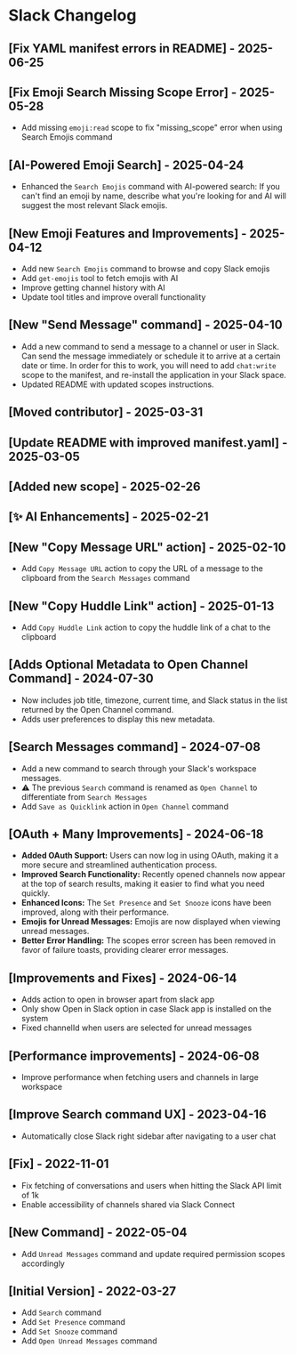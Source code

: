 # Slack Changelog

## [Fix YAML manifest errors in README] - 2025-06-25

## [Fix Emoji Search Missing Scope Error] - 2025-05-28

- Add missing `emoji:read` scope to fix "missing_scope" error when using Search Emojis command

## [AI-Powered Emoji Search] - 2025-04-24

- Enhanced the `Search Emojis` command with AI-powered search: If you can't find an emoji by name, describe what you're looking for and AI will suggest the most relevant Slack emojis.

## [New Emoji Features and Improvements] - 2025-04-12

- Add new `Search Emojis` command to browse and copy Slack emojis
- Add `get-emojis` tool to fetch emojis with AI
- Improve getting channel history with AI
- Update tool titles and improve overall functionality

## [New "Send Message" command] - 2025-04-10

- Add a new command to send a message to a channel or user in Slack. Can send the message immediately or schedule it to arrive at a certain date or time. In order for this to work, you will need to add `chat:write` scope to the manifest, and re-install the application in your Slack space.
- Updated README with updated scopes instructions.

## [Moved contributor] - 2025-03-31

## [Update README with improved manifest.yaml] - 2025-03-05

## [Added new scope] - 2025-02-26

## [✨ AI Enhancements] - 2025-02-21

## [New "Copy Message URL" action] - 2025-02-10

- Add `Copy Message URL` action to copy the URL of a message to the clipboard from the `Search Messages` command

## [New "Copy Huddle Link" action] - 2025-01-13

- Add `Copy Huddle Link` action to copy the huddle link of a chat to the clipboard

## [Adds Optional Metadata to Open Channel Command] - 2024-07-30

- Now includes job title, timezone, current time, and Slack status in the list returned by the Open Channel command.
- Adds user preferences to display this new metadata.

## [Search Messages command] - 2024-07-08

- Add a new command to search through your Slack's workspace messages.
- ⚠️ The previous `Search` command is renamed as `Open Channel` to differentiate from `Search Messages`
- Add `Save as Quicklink` action in `Open Channel` command

## [OAuth + Many Improvements] - 2024-06-18

- **Added OAuth Support:** Users can now log in using OAuth, making it a more secure and streamlined authentication process.
- **Improved Search Functionality:** Recently opened channels now appear at the top of search results, making it easier to find what you need quickly.
- **Enhanced Icons:** The `Set Presence` and `Set Snooze` icons have been improved, along with their performance.
- **Emojis for Unread Messages:** Emojis are now displayed when viewing unread messages.
- **Better Error Handling:** The scopes error screen has been removed in favor of failure toasts, providing clearer error messages.

## [Improvements and Fixes] - 2024-06-14

- Adds action to open in browser apart from slack app
- Only show Open in Slack option in case Slack app is installed on the system
- Fixed channelId when users are selected for unread messages

## [Performance improvements] - 2024-06-08

- Improve performance when fetching users and channels in large workspace

## [Improve Search command UX] - 2023-04-16

- Automatically close Slack right sidebar after navigating to a user chat

## [Fix] - 2022-11-01

- Fix fetching of conversations and users when hitting the Slack API limit of 1k
- Enable accessibility of channels shared via Slack Connect

## [New Command] - 2022-05-04

- Add `Unread Messages` command and update required permission scopes accordingly

## [Initial Version] - 2022-03-27

- Add `Search` command
- Add `Set Presence` command
- Add `Set Snooze` command
- Add `Open Unread Messages` command
